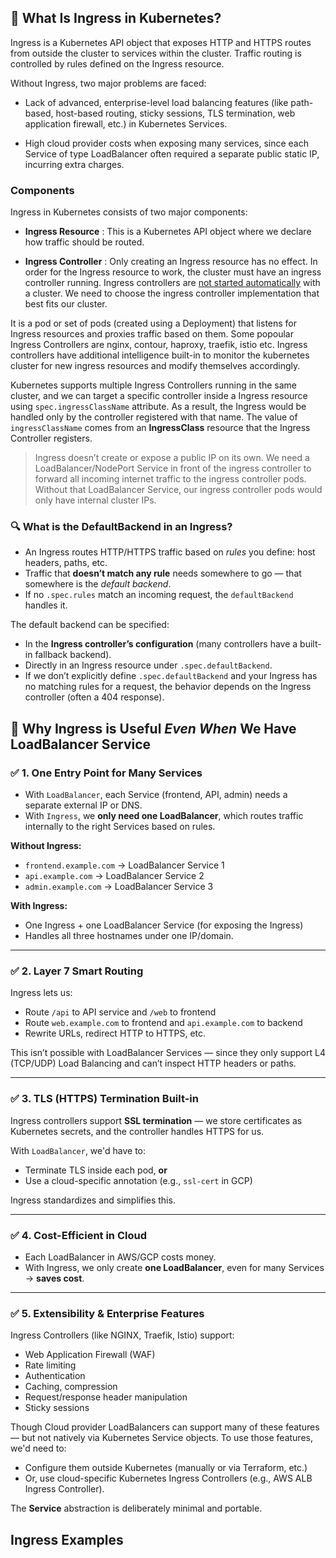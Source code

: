 ## 🔷 What Is Ingress in Kubernetes?

Ingress is a Kubernetes API object that exposes HTTP and HTTPS routes from outside the cluster to services within the cluster. Traffic routing is controlled by rules defined on the Ingress resource.

Without Ingress, two major problems are faced:

- Lack of advanced, enterprise-level load balancing features (like path-based, host-based routing, sticky sessions, TLS termination, web application firewall, etc.) in Kubernetes Services.

- High cloud provider costs when exposing many services, since each Service of type LoadBalancer often required a separate public static IP, incurring extra charges.

### Components
Ingress in Kubernetes consists of two major components:

- **Ingress Resource** : This is a Kubernetes API object where we declare how traffic should be routed.

- **Ingress Controller** : Only creating an Ingress resource has no effect. In order for the Ingress resource to work, the cluster must have an ingress controller running. Ingress controllers are <u>not started automatically</u> with a cluster. We need to choose the ingress controller implementation that best fits our cluster.

It is a pod or set of pods (created using a Deployment) that listens for Ingress resources and proxies traffic based on them. Some popoular Ingress Controllers are nginx, contour, haproxy, traefik, istio etc. Ingress controllers have additional intelligence built-in to monitor the kubernetes cluster for new ingress resources and modify themselves accordingly.

Kubernetes supports multiple Ingress Controllers running in the same cluster, and we can target a specific controller inside a Ingress resource using `spec.ingressClassName` attribute. As a result, the Ingress would be handled only by the controller registered with that name. The value of `ingressClassName` comes from an **IngressClass** resource that the Ingress Controller registers.

> Ingress doesn’t create or expose a public IP on its own. We need a LoadBalancer/NodePort Service in front of the ingress controller to forward all incoming internet traffic to the ingress controller pods. Without that LoadBalancer Service, our ingress controller pods would only have internal cluster IPs. 

### 🔍 What is the DefaultBackend in an Ingress?
* An Ingress routes HTTP/HTTPS traffic based on *rules* you define: host headers, paths, etc.
* Traffic that **doesn’t match any rule** needs somewhere to go — that somewhere is the *default backend*. 
* If no `.spec.rules` match an incoming request, the `defaultBackend` handles it.

The default backend can be specified:

* In the **Ingress controller’s configuration** (many controllers have a built-in fallback backend).
* Directly in an Ingress resource under `.spec.defaultBackend`.
* If we don’t explicitly define `.spec.defaultBackend` and your Ingress has no matching rules for a request, the behavior depends on the Ingress controller (often a 404 response).

## 🎯 Why Ingress is Useful *Even When* We Have LoadBalancer Service

### ✅ 1. One Entry Point for Many Services

* With `LoadBalancer`, each Service (frontend, API, admin) needs a separate external IP or DNS.
* With `Ingress`, we **only need one LoadBalancer**, which routes traffic internally to the right Services based on rules.

**Without Ingress:**

* `frontend.example.com` → LoadBalancer Service 1
* `api.example.com` → LoadBalancer Service 2
* `admin.example.com` → LoadBalancer Service 3

**With Ingress:**

* One Ingress + one LoadBalancer Service (for exposing the Ingress)
* Handles all three hostnames under one IP/domain.

---

### ✅ 2. Layer 7 Smart Routing

Ingress lets us:

* Route `/api` to API service and `/web` to frontend
* Route `web.example.com` to frontend and `api.example.com` to backend
* Rewrite URLs, redirect HTTP to HTTPS, etc.

This isn’t possible with LoadBalancer Services — since they only support L4 (TCP/UDP) Load Balancing and can’t inspect HTTP headers or paths.

---

### ✅ 3. TLS (HTTPS) Termination Built-in

Ingress controllers support **SSL termination** — we store certificates as Kubernetes secrets, and the controller handles HTTPS for us.

With `LoadBalancer`, we'd have to:

* Terminate TLS inside each pod, **or**
* Use a cloud-specific annotation (e.g., `ssl-cert` in GCP)

Ingress standardizes and simplifies this.

---

### ✅ 4. Cost-Efficient in Cloud

* Each LoadBalancer in AWS/GCP costs money.
* With Ingress, we only create **one LoadBalancer**, even for many Services → **saves cost**.

---

### ✅ 5. Extensibility & Enterprise Features

Ingress Controllers (like NGINX, Traefik, Istio) support:

* Web Application Firewall (WAF)
* Rate limiting
* Authentication
* Caching, compression
* Request/response header manipulation
* Sticky sessions

Though Cloud provider LoadBalancers can support many of these features — but not natively via Kubernetes Service objects. To use those features, we'd need to:
- Configure them outside Kubernetes (manually or via Terraform, etc.)
- Or, use cloud-specific Kubernetes Ingress Controllers (e.g., AWS ALB Ingress Controller).

The **Service** abstraction is deliberately minimal and portable.


## Ingress Examples



